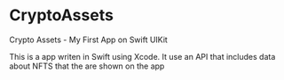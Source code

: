 # CryptoAssets
Crypto Assets  - My First App on Swift UIKit


This is a app writen in Swift using Xcode. It use an API that includes data about NFTS that the are shown on the app 
